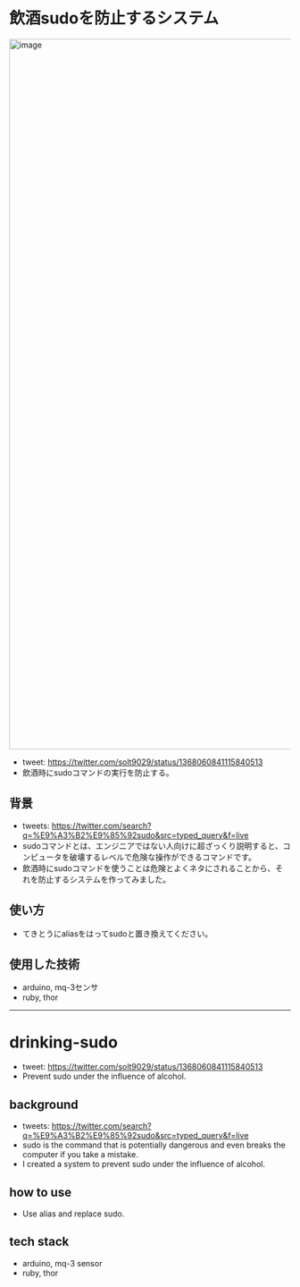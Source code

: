# 飲酒sudoを防止するシステム
<img width="1271" alt="image" src="https://user-images.githubusercontent.com/21151010/111776004-d3199900-88f4-11eb-826e-3f0fc54afd38.png">

- tweet: https://twitter.com/solt9029/status/1368060841115840513
- 飲酒時にsudoコマンドの実行を防止する。

## 背景
- tweets: https://twitter.com/search?q=%E9%A3%B2%E9%85%92sudo&src=typed_query&f=live
- sudoコマンドとは、エンジニアではない人向けに超ざっくり説明すると、コンピュータを破壊するレベルで危険な操作ができるコマンドです。
- 飲酒時にsudoコマンドを使うことは危険とよくネタにされることから、それを防止するシステムを作ってみました。

## 使い方
- てきとうにaliasをはってsudoと置き換えてください。

## 使用した技術
- arduino, mq-3センサ
- ruby, thor

---

# drinking-sudo
- tweet: https://twitter.com/solt9029/status/1368060841115840513
- Prevent sudo under the influence of alcohol.

## background
- tweets: https://twitter.com/search?q=%E9%A3%B2%E9%85%92sudo&src=typed_query&f=live
- sudo is the command that is potentially dangerous and even breaks the computer if you take a mistake.
- I created a system to prevent sudo under the influence of alcohol.

## how to use
- Use alias and replace sudo.

## tech stack
- arduino, mq-3 sensor
- ruby, thor

